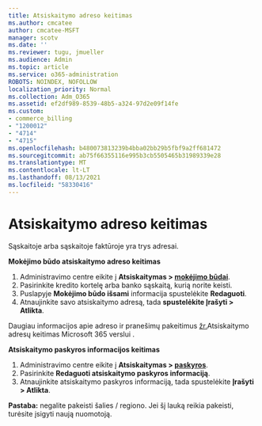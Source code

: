 ```yaml
---
title: Atsiskaitymo adreso keitimas
ms.author: cmcatee
author: cmcatee-MSFT
manager: scotv
ms.date: ''
ms.reviewer: tugu, jmueller
ms.audience: Admin
ms.topic: article
ms.service: o365-administration
ROBOTS: NOINDEX, NOFOLLOW
localization_priority: Normal
ms.collection: Adm_O365
ms.assetid: ef2df989-8539-48b5-a324-97d2e09f14fe
ms.custom:
- commerce_billing
- "1200012"
- "4714"
- "4715"
ms.openlocfilehash: b480073813239b4bba02bb29b5fbf9a2ff681472
ms.sourcegitcommit: ab75f66355116e995b3cb5505465b31989339e28
ms.translationtype: MT
ms.contentlocale: lt-LT
ms.lasthandoff: 08/13/2021
ms.locfileid: "58330416"
---
```

# <a name="change-your-billing-address"></a>Atsiskaitymo adreso keitimas

Sąskaitoje arba sąskaitoje faktūroje yra trys adresai.

**Mokėjimo būdo atsiskaitymo adreso keitimas**

1. Administravimo centre eikite į **Atsiskaitymas > [mokėjimo būdai](https://go.microsoft.com/fwlink/p/?linkid=2018806)**.
2. Pasirinkite kredito kortelę arba banko sąskaitą, kurią norite keisti.
3. Puslapyje **Mokėjimo būdo išsami** informacija spustelėkite **Redaguoti**.
4. Atnaujinkite savo atsiskaitymo adresą, tada **spustelėkite Įrašyti > Atlikta**.

Daugiau informacijos apie adreso ir pranešimų pakeitimus [žr.](https://docs.microsoft.com/microsoft-365/commerce/billing-and-payments/change-your-billing-addresses)Atsiskaitymo adresų keitimas Microsoft 365 verslui .

**Atsiskaitymo paskyros informacijos keitimas**

1. Administravimo centre eikite į **Atsiskaitymas > [paskyros](https://admin.microsoft.com/Adminportal/Home?source=applauncher#/BillingAccounts/billing-accounts)**.
2. Pasirinkite **Redaguoti atsiskaitymo paskyros informaciją**.
3. Atnaujinkite atsiskaitymo paskyros informaciją, tada spustelėkite **Įrašyti > Atlikta**.

**Pastaba:** negalite pakeisti šalies / regiono. Jei šį lauką reikia pakeisti, turėsite įsigyti naują nuomotoją.
